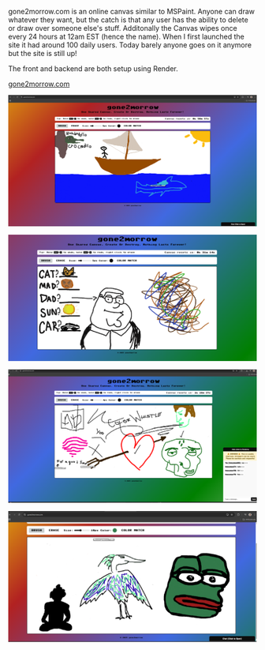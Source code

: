 gone2morrow.com is an online canvas similar to MSPaint. Anyone can draw whatever they want, but the catch is that any user has the ability to delete or draw over someone else's stuff. Additonally the Canvas wipes once every 24 hours at 12am EST (hence the name). 
When I first launched the site it had around 100 daily users. Today barely anyone goes on it anymore but the site is still up!

The front and backend are both setup using Render.

[gone2morrow.com](https://gone2morrow.com)

![image](https://github.com/dogvillagee/gone2morrow.com/blob/e8e92f7c4a61ab19aa81f2f6c572c2c2aaaf904f/client/public/Screenshot%202025-05-02%20230908.png)

![image](https://github.com/dogvillagee/gone2morrow.com/blob/e8e92f7c4a61ab19aa81f2f6c572c2c2aaaf904f/client/public/Screenshot%202025-06-04%20232853.png)

![image](https://github.com/dogvillagee/gone2morrow.com/blob/e8e92f7c4a61ab19aa81f2f6c572c2c2aaaf904f/client/public/Screenshot%202025-05-03%20224337.png)

![image](https://github.com/dogvillagee/gone2morrow.com/blob/f2bf40d856e16fa4e96d5a843a062fd9921a32a4/client/public/Screenshot%202025-05-04%20195104.png)

